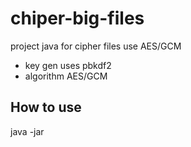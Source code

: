 # chiper-big-files

project java for cipher files use AES/GCM

- key gen uses pbkdf2
- algorithm AES/GCM

## How to use

java -jar <passfree>
